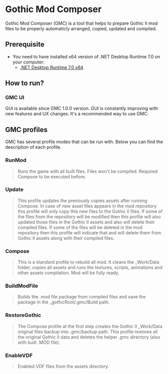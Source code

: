 # Gothic Mod Composer

Gothic Mod Composer (GMC) is a tool that helps to prepare Gothic II mod files to be properly automaticly arranged, copied, updated and compiled.

## Prerequisite
- You need to have installed x64 version of .NET Desktop Runtime 7.0 on your computer:
  - [.NET Desktop Runtime 7.0 x64](https://dotnet.microsoft.com/en-us/download/dotnet/thank-you/runtime-desktop-7.0.1-windows-x64-installer)

## How to run?

### GMC UI
GUI is available since GMC 1.0.0 version. GUI is constantly improving with new features and UX changes. It's a recommended way to use GMC.

## GMC profiles
GMC has several profile modes that can be run with. Below you can find the description of each profile.

### RunMod
> Runs the game with all built files. Files won't be compiled. Required Compose to be executed before.

### Update
> This profile updates the previously copies assets after running Compose. In case of new asset files appears in the mod repository this profile will only copy this new files to the Gothic II files. If some of the files from the repository will be modified then this profile will also updated those files in the Gothic II assets and also will delete their compiled files. If some of the files will be deleted in the mod repository then this profile will indicate that and will delete them from Gothic II assets along with their compiled files.

### Compose
> This is a standard profile to rebuild all mod. It cleans the _Work/Data folder, copies all assets and runs the textures, scripts, animations and other assets compilation. Mod will be fully ready.

### BuildModFile
> Builds the .mod file package from compiled files and save the package in the _gothicRoot/.gmc/Build path.

### RestoreGothic
> The Compose profile at the first step creates the Gothic II _Work/Data original files backup into .gmc/backup path. This profile restores all the original Gothic II data and deletes the helper .gmc directory (also with built .MOD file).

### EnableVDF
> Enabled VDF files from the assets directory.
